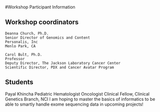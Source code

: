 #Workshop Participant Information

## Workshop coordinators

	Deanna Church, Ph.D.
	Senior Director of Genomics and Content
	Personalis, Inc
	Menlo Park, CA

	Carol Bult, Ph.D.
	Professor
	Deputy Director, The Jackson Laboratory Cancer Center
	Scientific Director, PDX and Cancer Avatar Program

## Students
Payal Khincha
Pediatric Hematologist Oncologist
Clinical Fellow, Clinical Genetics Branch, NCI
I am hoping to master the basics of informatics to be able to smartly handle exome sequencing data in upcoming projects!

